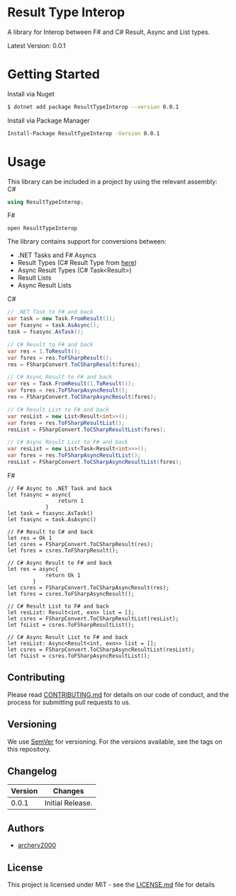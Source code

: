 # Result Type Interop

A library for Interop between F# and C# Result, Async and List types.

Latest Version: 0.0.1

# Getting Started

Install via Nuget
```bash
$ dotnet add package ResultTypeInterop --version 0.0.1
```

Install via Package Manager
```bash
Install-Package ResultTypeInterop -Version 0.0.1
```

# Usage
This library can be included in a project by using the relevant assembly:<br>
C#
```c#
using ResultTypeInterop;
```
F#
```f#
open ResultTypeInterop
```

The library contains support for conversions between:
- .NET Tasks and F# Asyncs
- Result Types (C# Result Type from [here](https://github.com/archery2000/CSharpResult))
- Async Result Types (C# Task<Result<T>>)
- Result Lists
- Async Result Lists

C#
```c#
// .NET Task to F# and back
var task = new Task.FromResult(1);
var fsasync = task.AsAsync();
task = fsasync.AsTask();

// C# Result to F# and back
var res = 1.ToResult();
var fsres = res.ToFSharpResult();
res = FSharpConvert.ToCSharpResult(fsres);

// C# Async Result to F# and back
var res = Task.FromResult(1.ToResult());
var fsres = res.ToFSharpAsyncResult();
res = FSharpConvert.ToCSharpAsyncResult(fsres);

// C# Result List to F# and back
var resList = new List<Result<int>>();
var fsres = res.ToFSharpResultList();
resList = FSharpConvert.ToCSharpResultList(fsres);

// C# Async Result List to F# and back
var resList = new List<Task<Result<int>>>();
var fsres = res.ToFSharpAsyncResultList();
resList = FSharpConvert.ToCSharpAsyncResultList(fsres);
```

F#
```f#
// F# Async to .NET Task and back
let fsasync = async{
                return 1
            }
let task = fsasync.AsTask()
let fsasync = task.AsAsync()

// F# Result to C# and back
let res = Ok 1
let csres = FSharpConvert.ToCSharpResult(res);
let fsres = csres.ToFSharpResult();

// C# Async Result to F# and back
let res = async{
            return Ok 1
        }
let csres = FSharpConvert.ToCSharpAsyncResult(res);
let fsres = csres.ToFSharpAsyncResult();

// C# Result List to F# and back
let resList: Result<int, exn> list = [];
let csres = FSharpConvert.ToCSharpResultList(resList);
let fsList = csres.ToFSharpResultList();

// C# Async Result List to F# and back
let resList: Async<Result<int, exn>> list = [];
let csres = FSharpConvert.ToCSharpAsyncResultList(resList);
let fsList = csres.ToFSharpAsyncResultList();
```

## Contributing
Please read [CONTRIBUTING.md](CONTRIBUTING.MD) for details on our code of conduct, and the process for submitting pull requests to us.


## Versioning 
We use [SemVer](https://semver.org/) for versioning. For the versions available, see the tags on this repository.

## Changelog
| Version | Changes |
|---|---|
|0.0.1|Initial Release.

## Authors
* [archery2000](mailto:ong.yh@atomi.cloud) 

## License
This project is licensed under MIT - see the [LICENSE.md](LICENSE.MD) file for details